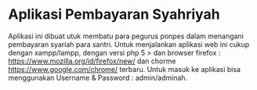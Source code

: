 # Aplikasi Pembayaran Syahriyah
Aplikasi ini dibuat utuk membatu para pegurus ponpes dalam menangani pembayaran syariah para santri.
Untuk menjalankan aplikasi web ini cukup dengan xampp/lampp, dengan versi php 5 > dan browser firefox : https://www.mozilla.org/id/firefox/new/ dan chorme https://www.google.com/chrome/ terbaru.
Untuk masuk ke aplikasi bisa menggunakan Username & Password : admin/adminah.
